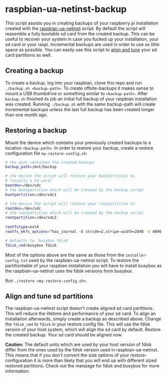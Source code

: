 # raspbian-ua-netinst-backup
This script assists you in creating backups of your raspberry pi installation created with the [raspbian-ua-netinst](https://github.com/debian-pi/raspbian-ua-netinst) script. By default the script will reassmble a fully bootable sd card from the created backup. This can be useful to recover your system in case you fucked up your installation, your sd card or your raspi. Incremental backups are used in order to use as little space as possible. You can easily use this script to [align and tune](#align-and-tune-sd-partitions) your sd card partitions as well.

## Creating a backup

To create a backup, log into your raspbian, clone this repo and run `./backup.sh <backup-path>`. To create offsite-backups it makes sense to mount a USB thumbdrive or something similar to `<backup-path>`. After `backup.sh` finished its job an initial full backup of your raspbian installation was created. Running `./backup.sh` with the same backup-path will create incremental backups unless the last full backup has been created longer than one month ago.

## Restoring a backup

Mount the device which contains your previously created backups to a location `<backup-path>`. In order to restore your backup, create a restore configuration file `my-restore-config.sh`:

```bash
# the path containen the created backups
backup_path=/mnt/backup

# the device the script will restore your bootpartition to
# (usually a sd card)
bootdev=/dev/sdc
# the bootpartition which will be created by the backup script
bootpartition=/dev/sdc1

# the device the script will restore your rootpartition to
rootdev=/dev/sdc
# the rootpartition which will be created by the backup script
rootpartition=/dev/sdc2
 
rootfstype=ext4
rootfs_mkfs_options=^has_journal -E stride=2,stripe-width=2048 -b 4096

# defaults to 'busybox fdisk'
fdisk_cmd=busybox fdisk

```

Most of the options above are the same as those from the `installer-config.txt` used by the raspbian-ua-netinst script. To restore the partitiontable of your raspbian installation you will have to install busybox as the raspbian-ua-netinst uses the fdisk versions form busybox.

Run `./restore <my-restore-config.sh>`.


## Align and tune sd partitions

The raspbian-ua-netinst script doesn't create aligned sd card partitions. This will reduce the lifetime and performance of your sd card. To align an installation afterwards, simply create a backup as described above. Change the `fdisk_cmd` to `fdisk` in your restore config file. This will use the fdisk version of your host system, which will align the sd card by default. Restore the created backup. Your sd card should be aligned now.

**Caution:** The default units which are used by your host version of fdisk differ from the ones used by the fdisk version used in raspbian-ua-netinst. This means that if you don't convert the size options of your restore-configuration it is more than likely that you will end up with different sized restored partitions. Check out the manpage for fdisk and busybox for more information.
